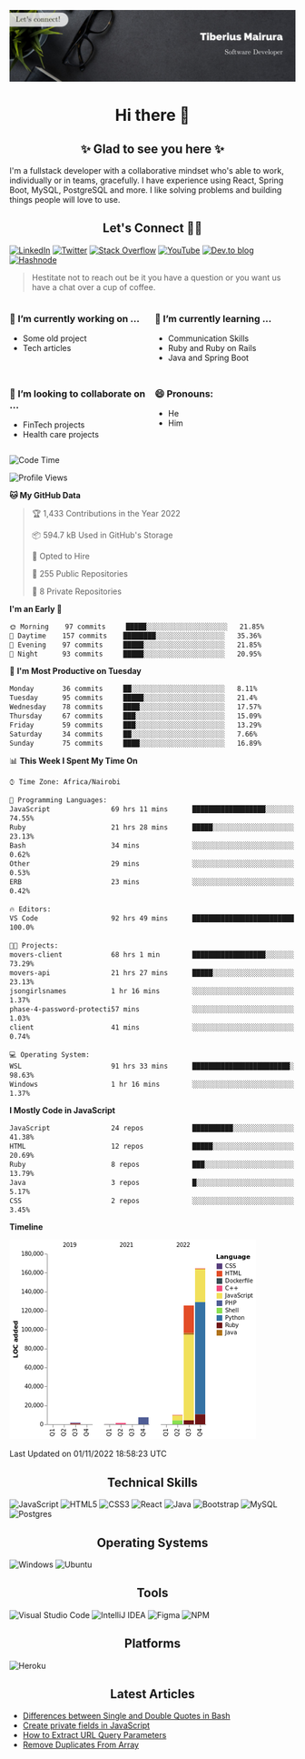![cover-image](assets/images/banner.jpg)

<h1 align="center">
 Hi there 👋
</h1>

<h2 align="center"> ✨ Glad to see you here ✨ </h2>

I'm a fullstack developer with a collaborative mindset who's able to work, individually or in teams, gracefully. I have experience using React, Spring Boot, MySQL, PostgreSQL and more. I like solving problems and building things people will love to use.

<h2 align="center"> Let's Connect 🤝🏾 </h2>

[![LinkedIn](https://img.shields.io/badge/linkedin-%230077B5.svg?style=for-the-badge&logo=linkedin&logoColor=white)](https://www.linkedin.com/in/tiberius-mairura/) [![Twitter](https://img.shields.io/badge/Twitter-%231DA1F2.svg?style=for-the-badge&logo=Twitter&logoColor=white)](https://twitter.com/hermit_tiberius) [![Stack Overflow](https://img.shields.io/badge/-Stackoverflow-FE7A16?style=for-the-badge&logo=stack-overflow&logoColor=white)](https://stackoverflow.com/users/11869442/tiberius) [![YouTube](https://img.shields.io/badge/YouTube-%23FF0000.svg?style=for-the-badge&logo=YouTube&logoColor=white)](https://www.youtube.com/channel/UCEyv3oMzvLUv6tGs9KD_S_A) [![Dev.to blog](https://img.shields.io/badge/dev.to-0A0A0A?style=for-the-badge&logo=dev.to&logoColor=white)](https://dev.to/hermitex) [![Hashnode](https://img.shields.io/badge/Hashnode-2962FF?style=for-the-badge&logo=hashnode&logoColor=white)](https://hashnode.com/@hermitex)

> Hestitate not to reach out be it you have a question or you want us have a chat over a cup of coffee.

<div style="display: grid; gap: 0.5rem; grid-template-columns: repeat(2, 1fr);">

<div>

<h3>🔭  I’m currently working on ...</h3>

- Some old project
- Tech articles

</div>

<div>

<h3>🌱 I’m currently learning ...</h3>

- Communication Skills
- Ruby and Ruby on Rails
- Java and Spring Boot

</div>

<div>
<h3>👯 I’m looking to collaborate on ...</h3>

- FinTech projects
- Health care projects

</div>

<div>
<h3>😄 Pronouns:</h3>

- He
- Him
  
</div>

</div>

<!--START_SECTION:waka-->
![Code Time](http://img.shields.io/badge/Code%20Time-786%20hrs%2019%20mins-blue)

![Profile Views](http://img.shields.io/badge/Profile%20Views-11-blue)

**🐱 My GitHub Data** 

> 🏆 1,433 Contributions in the Year 2022
 > 
> 📦 594.7 kB Used in GitHub's Storage 
 > 
> 💼 Opted to Hire
 > 
> 📜 255 Public Repositories 
 > 
> 🔑 8 Private Repositories  
 > 
**I'm an Early 🐤** 

```text
🌞 Morning    97 commits     █████░░░░░░░░░░░░░░░░░░░░   21.85% 
🌆 Daytime    157 commits    ████████░░░░░░░░░░░░░░░░░   35.36% 
🌃 Evening    97 commits     █████░░░░░░░░░░░░░░░░░░░░   21.85% 
🌙 Night      93 commits     █████░░░░░░░░░░░░░░░░░░░░   20.95%

```
📅 **I'm Most Productive on Tuesday** 

```text
Monday       36 commits     ██░░░░░░░░░░░░░░░░░░░░░░░   8.11% 
Tuesday      95 commits     █████░░░░░░░░░░░░░░░░░░░░   21.4% 
Wednesday    78 commits     ████░░░░░░░░░░░░░░░░░░░░░   17.57% 
Thursday     67 commits     ███░░░░░░░░░░░░░░░░░░░░░░   15.09% 
Friday       59 commits     ███░░░░░░░░░░░░░░░░░░░░░░   13.29% 
Saturday     34 commits     ██░░░░░░░░░░░░░░░░░░░░░░░   7.66% 
Sunday       75 commits     ████░░░░░░░░░░░░░░░░░░░░░   16.89%

```


📊 **This Week I Spent My Time On** 

```text
⌚︎ Time Zone: Africa/Nairobi

💬 Programming Languages: 
JavaScript               69 hrs 11 mins      ██████████████████░░░░░░░   74.55% 
Ruby                     21 hrs 28 mins      █████░░░░░░░░░░░░░░░░░░░░   23.13% 
Bash                     34 mins             ░░░░░░░░░░░░░░░░░░░░░░░░░   0.62% 
Other                    29 mins             ░░░░░░░░░░░░░░░░░░░░░░░░░   0.53% 
ERB                      23 mins             ░░░░░░░░░░░░░░░░░░░░░░░░░   0.42%

🔥 Editors: 
VS Code                  92 hrs 49 mins      █████████████████████████   100.0%

🐱‍💻 Projects: 
movers-client            68 hrs 1 min        ██████████████████░░░░░░░   73.29% 
movers-api               21 hrs 27 mins      █████░░░░░░░░░░░░░░░░░░░░   23.13% 
jsongirlsnames           1 hr 16 mins        ░░░░░░░░░░░░░░░░░░░░░░░░░   1.37% 
phase-4-password-protecti57 mins             ░░░░░░░░░░░░░░░░░░░░░░░░░   1.03% 
client                   41 mins             ░░░░░░░░░░░░░░░░░░░░░░░░░   0.74%

💻 Operating System: 
WSL                      91 hrs 33 mins      ████████████████████████░   98.63% 
Windows                  1 hr 16 mins        ░░░░░░░░░░░░░░░░░░░░░░░░░   1.37%

```

**I Mostly Code in JavaScript** 

```text
JavaScript               24 repos            ██████████░░░░░░░░░░░░░░░   41.38% 
HTML                     12 repos            █████░░░░░░░░░░░░░░░░░░░░   20.69% 
Ruby                     8 repos             ███░░░░░░░░░░░░░░░░░░░░░░   13.79% 
Java                     3 repos             █░░░░░░░░░░░░░░░░░░░░░░░░   5.17% 
CSS                      2 repos             ░░░░░░░░░░░░░░░░░░░░░░░░░   3.45%

```


**Timeline**

![Chart not found](https://raw.githubusercontent.com/hermitex/hermitex/main/charts/bar_graph.png) 


 Last Updated on 01/11/2022 18:58:23 UTC
<!--END_SECTION:waka-->

<h2 align="center"> Technical Skills </h2>

![JavaScript](https://img.shields.io/badge/javascript-%23323330.svg?style=for-the-badge&logo=javascript&logoColor=%23F7DF1E) ![HTML5](https://img.shields.io/badge/html5-%23E34F26.svg?style=for-the-badge&logo=html5&logoColor=white) ![CSS3](https://img.shields.io/badge/css3-%231572B6.svg?style=for-the-badge&logo=css3&logoColor=white) ![React](https://img.shields.io/badge/react-%2320232a.svg?style=for-the-badge&logo=react&logoColor=%2361DAFB) ![Java](https://img.shields.io/badge/java-%23ED8B00.svg?style=for-the-badge&logo=java&logoColor=white) ![Bootstrap](https://img.shields.io/badge/bootstrap-%23563D7C.svg?style=for-the-badge&logo=bootstrap&logoColor=white) ![MySQL](https://img.shields.io/badge/mysql-%2300f.svg?style=for-the-badge&logo=mysql&logoColor=white) ![Postgres](https://img.shields.io/badge/postgres-%23316192.svg?style=for-the-badge&logo=postgresql&logoColor=white)

<h2 align="center"> Operating Systems </h2>

![Windows](https://img.shields.io/badge/Windows-0078D6?style=for-the-badge&logo=windows&logoColor=white) ![Ubuntu](https://img.shields.io/badge/Ubuntu-E95420?style=for-the-badge&logo=ubuntu&logoColor=white)

<h2 align="center"> Tools </h2>

![Visual Studio Code](https://img.shields.io/badge/Visual%20Studio%20Code-0078d7.svg?style=for-the-badge&logo=visual-studio-code&logoColor=white) ![IntelliJ IDEA](https://img.shields.io/badge/IntelliJIDEA-000000.svg?style=for-the-badge&logo=intellij-idea&logoColor=white) ![Figma](https://img.shields.io/badge/figma-%23F24E1E.svg?style=for-the-badge&logo=figma&logoColor=white) ![NPM](https://img.shields.io/badge/NPM-%23000000.svg?style=for-the-badge&logo=npm&logoColor=white)

<h2 align="center"> Platforms </h2>

![Heroku](https://img.shields.io/badge/heroku-%23430098.svg?style=for-the-badge&logo=heroku&logoColor=white)

 <h2 align="center">Latest Articles </h2>

- [Differences between Single and Double Quotes in Bash](https://dev.to/hermitex/differences-between-single-and-double-quotes-in-bash-3eog)
- [Create private fields in JavaScript](https://dev.to/hermitex/create-private-fields-in-javascript-3ean)
- [How to Extract URL Query Parameters](https://dev.to/hermitex/how-to-extract-url-search-parameters-4k58)
- [Remove Duplicates From Array](https://dev.to/hermitex/remove-duplicates-from-array-1d6h)
